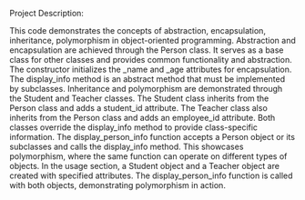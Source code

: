 Project Description:

This code demonstrates the concepts of abstraction, encapsulation, inheritance, polymorphism in object-oriented programming. Abstraction and encapsulation are achieved through the Person class. It serves as a base class for other classes and provides common functionality and abstraction. The constructor initializes the _name and _age attributes for encapsulation. The display_info method is an abstract method that must be implemented by subclasses. Inheritance and polymorphism are demonstrated through the Student and Teacher classes. The Student class inherits from the Person class and adds a student_id attribute. The Teacher class also inherits from the Person class and adds an employee_id attribute. Both classes override the display_info method to provide class-specific information. The display_person_info function accepts a Person object or its subclasses and calls the display_info method. This showcases polymorphism, where the same function can operate on different types of objects. In the usage section, a Student object and a Teacher object are created with specified attributes. The display_person_info function is called with both objects, demonstrating polymorphism in action.

